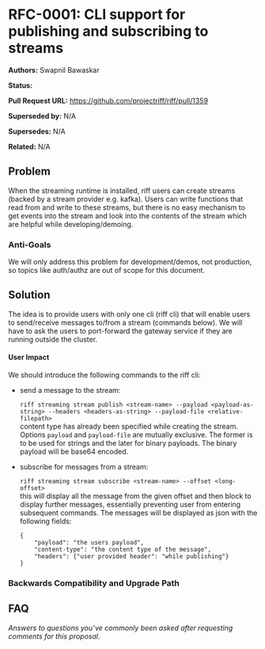 # RFC-0001: CLI support for publishing and subscribing to streams

**Authors:** Swapnil Bawaskar

**Status:**

**Pull Request URL:** https://github.com/projectriff/riff/pull/1359

**Superseded by:** N/A

**Supersedes:** N/A

**Related:** N/A


## Problem
When the streaming runtime is installed, riff users can create streams (backed by a stream provider e.g. kafka). Users can write functions that read from and write to these streams,
but there is no easy mechanism to get events into the stream and look into the contents of the stream which are helpful while developing/demoing.

### Anti-Goals
We will only address this problem for development/demos, not production, so topics like auth/authz are out of scope for this document.

## Solution
The idea is to provide users with only one cli (riff cli) that will enable users to send/receive messages to/from a stream (commands below). We will have to ask the users to port-forward the gateway service if they are running outside the cluster.

#### User Impact
We should introduce the following commands to the riff cli:
- send a message to the stream:

    `riff streaming stream publish <stream-name> --payload <payload-as-string> --headers <headers-as-string> --payload-file <relative-filepath>`  
    content type has already been specified while creating the stream.
    Options `payload` and `payload-file` are mutually exclusive. The former is to be used for strings and the later for binary payloads. The binary payload will be base64 encoded.

- subscribe for messages from a stream:

    `riff streaming stream subscribe <stream-name> --offset <long-offset>`  
    this will display all the message from the given offset and then block to display further messages, essentially preventing user from entering subsequent commands.
    The messages will be displayed as json with the following fields:
    ``` 
    {
        "payload": "the users payload",
        "content-type": "the content type of the message",
        "headers": {"user provided header": "while publishing"}
    }
    ```

### Backwards Compatibility and Upgrade Path

## FAQ
*Answers to questions you’ve commonly been asked after requesting comments for this proposal.*
